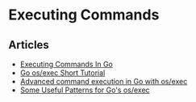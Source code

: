 # Executing Commands

## Articles
* [Executing Commands In Go](http://www.darrencoxall.com/golang/executing-commands-in-go/)
* [Go os/exec Short Tutorial](https://www.sobyte.net/post/2021-06/go-os-exec-short-tutorial/)
* [Advanced command execution in Go with os/exec](https://blog.kowalczyk.info/article/wOYk/advanced-command-execution-in-go-with-osexec.html)
* [Some Useful Patterns for Go's os/exec](https://www.dolthub.com/blog/2022-11-28-go-os-exec-patterns/)
